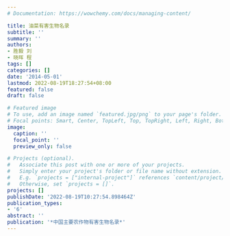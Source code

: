 ```yaml
---
# Documentation: https://wowchemy.com/docs/managing-content/

title: 油菜有害生物名录
subtitle: ''
summary: ''
authors:
- 胜毅 刘
- 晓晖 程
tags: []
categories: []
date: '2014-05-01'
lastmod: 2022-08-19T18:27:54+08:00
featured: false
draft: false

# Featured image
# To use, add an image named `featured.jpg/png` to your page's folder.
# Focal points: Smart, Center, TopLeft, Top, TopRight, Left, Right, BottomLeft, Bottom, BottomRight.
image:
  caption: ''
  focal_point: ''
  preview_only: false

# Projects (optional).
#   Associate this post with one or more of your projects.
#   Simply enter your project's folder or file name without extension.
#   E.g. `projects = ["internal-project"]` references `content/project/deep-learning/index.md`.
#   Otherwise, set `projects = []`.
projects: []
publishDate: '2022-08-19T10:27:54.898464Z'
publication_types:
- '6'
abstract: ''
publication: '*中国主要农作物有害生物名录*'
---
```

